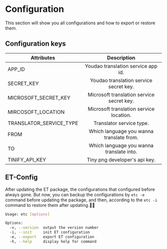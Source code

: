 <!--
 * @Author: luhaifeng666 youzui@hotmail.com
 * @Date: 2022-08-18 15:00:31
 * @LastEditors: luhaifeng666
 * @LastEditTime: 2022-08-18 17:19:54
 * @Description: 
-->
# Configuration

This section will show you all configurations and how to export or restore them.

## Configuration keys

| Attributes        | Description           |
| ------------- |:-------------:|
| APP_ID      | Youdao translation service app id. |
| SECRET_KEY     | Youdao translation service secret key.      |
| MICROSOFT_SECRET_KEY | Microsoft translation service secret key.      |
| MIRCOSOFT_LOCATION | Microsoft translation service location.      |
| TRANSLATOR_SERVICE_TYPE | Translator service type.      |
| FROM | Which language you wanna translate from.      |
| TO | Which language you wanna translate into.      |
| TINIFY_API_KEY | Tiny png developer's api key.      |

## ET-Config

After updating the ET package, the configurations that configured before always gone. But now, you can backup the configurations by `etc -e` command before updating the package, and then, according to the `etc -i` command to restore them after updating.🥳🥳

```bash
Usage: etc [options]

Options:
  -v, --version  output the version number
  -i, --init     init ET configuration
  -e, --export   export ET configuration
  -h, --help     display help for command
```
